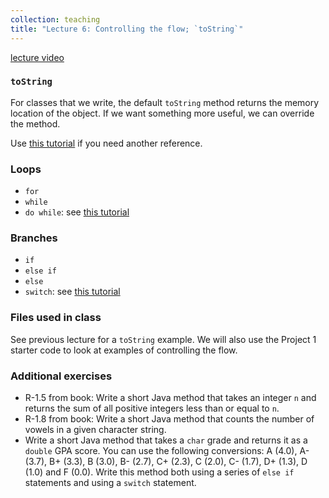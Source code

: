 ```yaml
---
collection: teaching
title: "Lecture 6: Controlling the flow; `toString`"
---
```


[lecture video](https://youtu.be/JD8OcuGq8uA)

### `toString`
For classes that we write, the default `toString` method returns the memory
location of the object. If we want something more useful, we can override the
method.

Use [this tutorial](https://www.javatpoint.com/understanding-toString()-method)
if you need another reference.

### Loops
* `for`
* `while`
* `do while`: see [this tutorial](https://www.javatpoint.com/java-do-while-loop)

### Branches
* `if`
* `else if`
* `else`
* `switch`: see [this tutorial](https://www.javatpoint.com/java-switch)

### Files used in class
See previous lecture for a `toString` example. We will also use the Project 1
starter code to look at examples of controlling the flow.

### Additional exercises
* R-1.5 from book: Write a short Java method that takes an integer `n` and
	returns the sum of all positive integers less than or equal to `n`.
* R-1.8 from book: Write a short Java method that counts the number of vowels
	in a given character string.
* Write a short Java method that takes a `char` grade and returns it as a
	`double` GPA score. You can use the following conversions: A (4.0), A- (3.7),
	B+ (3.3), B (3.0), B- (2.7), C+ (2.3), C (2.0), C- (1.7), D+ (1.3), D (1.0)
	and F (0.0). Write this method both using a series of `else if` statements
	and using a `switch` statement.
